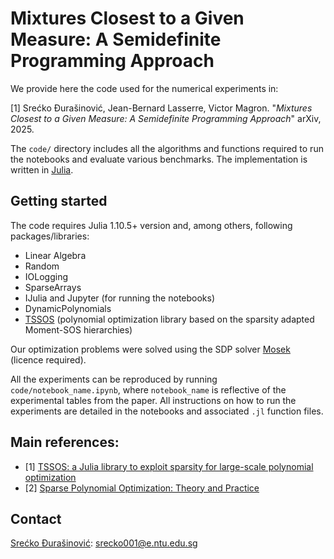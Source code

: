 # Mixtures Closest to a Given Measure: A Semidefinite Programming Approach

We provide here the code used for the numerical experiments in:

[1] Srećko Ðurašinović, Jean-Bernard Lasserre, Victor Magron. "*Mixtures Closest to a Given Measure: A Semidefinite Programming Approach*" arXiv, 2025. 

The `code/` directory includes all the algorithms and functions required to run the notebooks and evaluate various benchmarks. The implementation is written in [Julia](https://julialang.org).


## Getting started

The code requires Julia  1.10.5+ version and, among others, following packages/libraries:

- Linear Algebra
- Random
- IOLogging
- SparseArrays
- IJulia and Jupyter (for running the notebooks)
- DynamicPolynomials
- [TSSOS](https://github.com/wangjie212/TSSOS/) (polynomial optimization library based on the sparsity adapted Moment-SOS hierarchies)
  
Our optimization problems were solved using the SDP solver [Mosek](https://www.mosek.com/) (licence required).

All the experiments can be reproduced by running `code/notebook_name.ipynb`, where `notebook_name` is reflective of the experimental tables from the paper. All instructions on how to run the experiments are detailed in the notebooks and associated `.jl` function files.



## Main references:
- [1] [TSSOS: a Julia library to exploit sparsity for large-scale polynomial optimization](https://arxiv.org/abs/2103.00915)
- [2] [Sparse Polynomial Optimization: Theory and Practice](https://arxiv.org/abs/2208.11158)

## Contact 
[Srećko Ðurašinović](https://www.linkedin.com/in/srecko-durasinovic-29b5921ba?lipi=urn%3Ali%3Apage%3Ad_flagship3_profile_view_base_contact_details%3BdEqNOBumRMmZlqEysNiMdg%3D%3D): srecko001@e.ntu.edu.sg
